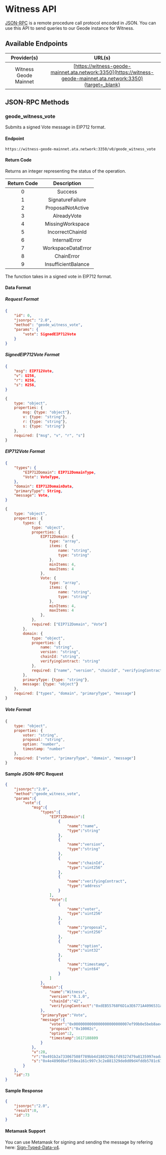 # Witness API

[JSON-RPC](https://en.wikipedia.org/wiki/JSON-RPC) is a remote procedure call protocol encoded in JSON. You can use this API to send queries to our Geode instance for Witness.

## Available Endpoints

| Provider(s) | URL(s) | 
|:--------:|:------:|
| Witness Geode Mainnet | [https://witness-geode-mainnet.ata.network:3350](https://witness-geode-mainnet.ata.network:3350){target=_blank} |

## JSON-RPC Methods

### geode_witness_vote

Submits a signed Vote message in EIP712 format. 

#### Endpoint 

`https://witness-geode-mainnet.ata.network:3350/v0/geode_witness_vote`

#### Return Code

Returns an integer representing the status of the operation.

| Return Code | Description         |
|:-----------:|:-------------------:|
| 0           | Success             |
| 1           | SignatureFailure    |
| 2           | ProposalNotActive   |
| 3           | AlreadyVote         |
| 4           | MissingWorkspace    |
| 5           | IncorrectChainId    |
| 6           | InternalError       |
| 7           | WorkspaceDataError  |
| 8           | ChainError          |
| 9           | InsufficientBalance |

The function takes in a signed vote in EIP712 format. 

#### Data Format

##### Request Format

```json
{
	"id": 0,
	"jsonrpc": "2.0",
	"method": "geode_witness_vote",
	"params": {
		"vote": SignedEIP712Vote
	}
}
```

##### *SignedEIP712Vote* Format

```json
{
    "msg": EIP712Vote,
    "v": U256,
    "r": H256,
    "s": H256,
}
```
``` javascript
{
    type: "object",
    properties: {
        msg: {type: "object"},
        v: {type: "string"},
        r: {type: "string"},
        s: {type: "string"}
    },
    required: ["msg", "v", "r", "s"]
}
```

##### *EIP712Vote* Format

```json
{
    "types": {
        "EIP712Domain": EIP712DomainType,
        "Vote": VoteType,
    },
    "domain": EIP712DomainData,
    "primaryType": String,
    "message": Vote,
}
```
```javascript
{
    type: "object",
    properties: {
        types: {
            type: "object",
            properties: {
                EIP712Domain: {
                    type: "array",
                    items: {
                        name: "string",
                        type: "string"
                    },
                    minItems: 4,
                    maxItems: 4
                },
                Vote: {
                    type: "array",
                    items: {
                        name: "string",
                        type: "string"
                    },
                    minItems: 4,
                    maxItems: 4
                },
            },
            required: ["EIP712Domain", "Vote"]
        },
        domain: {
            type: "object",
            properties: {
                name: "string",
                version: "string",
                chainId: "string",
                verifyingContract: "string"
            },
            required: ["name", "version", "chainId", "verifyingContract"]
        },
        primaryType: {type: "string"},
        message: {type: "object"}
    },
    required: ["types", "domain", "primaryType", "message"]
}
```

##### *Vote* Format

```javascript
{
    type: "object",
    properties: {
        voter: "string",
        proposal: "string",
        option: "number",
        timestamp: "number"
    },
    required: ["voter", "primaryType", "domain", "message"]
}
```

#### Sample JSON-RPC Request

```json
{
    "jsonrpc":"2.0",
    "method":"geode_witness_vote",
    "params":{
        "vote":{
            "msg":{
                "types":{
                    "EIP712Domain":[
                        {
                            "name":"name",
                            "type":"string"
                        },
                        {
                            "name":"version",
                            "type":"string"
                        },
                        {
                            "name":"chainId",
                            "type":"uint256"
                        },
                        {
                            "name":"verifyingContract",
                            "type":"address"
                        }
                    ],
                    "Vote":[
                        {
                            "name":"voter",
                            "type":"uint256"
                        },
                        {
                            "name":"proposal",
                            "type":"uint256"
                        },
                        {
                            "name":"option",
                            "type":"uint32"
                        },
                        {
                            "name":"timestamp",
                            "type":"uint64"
                        }
                    ]
                },
                "domain":{
                    "name":"Witness",
                    "version":"0.1.0",
                    "chainId":"42",
                    "verifyingContract":"0xdEB55768F6D1a3E6771A4096531aD6ea258A925e"
                },
                "primaryType":"Vote",
                "message":{
                    "voter":"0x0000000000000000000000007ef99b0e5beb8ae42dbf126b40b87410a440a32a",
                    "proposal":"0x10002c",
                    "option":2,
                    "timestamp":1617188809
                }
            },
            "v":28,
            "r":"0x491b2a733067508f789bb4d180329b1fd9327d79a8135997eada08b3217cbb72",
            "s":"0x4e48960bef350ea161c997c3c2e881329de0d09d4fddb5781c6719308cc6b260"
        }
    },
    "id":73
}
```

#### Sample Response

```json
{
    "jsonrpc":"2.0",
    "result":0,
    "id":73
}
```

#### Metamask Support

You can use Metamask for signing and sending the message by refering here: [Sign-Typed-Data-v4](https://docs.metamask.io/guide/signing-data.html#sign-typed-data-v4).

